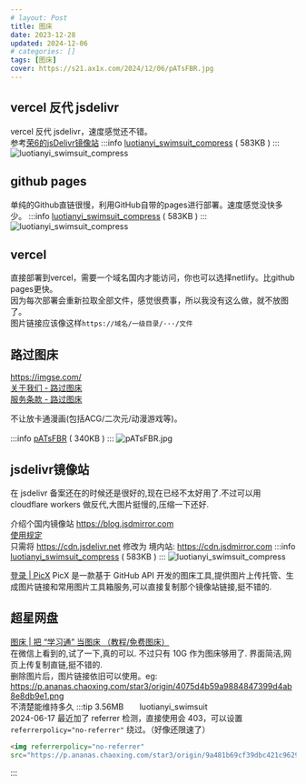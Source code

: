 ```yaml
---
# layout: Post
title: 图床
date: 2023-12-28
updated: 2024-12-06
# categories: []
tags: [图床]
cover: https://s21.ax1x.com/2024/12/06/pATsFBR.jpg
---
```


<!-- more -->

## vercel 反代 jsdelivr
vercel 反代 jsdelivr，速度感觉还不错。  
参考[荣6的jsDelivr镜像站](https://jsd.nmmsl.top/)
:::info
[luotianyi_swimsuit_compress](https://cdn.fanghsiu.top/gh/fanghsiu/cdn/images/luotianyi_swimsuit_compress.jpg) ( 583KB )
:::
![luotianyi_swimsuit_compress](https://cdn.fanghsiu.top/gh/fanghsiu/cdn/images/luotianyi_swimsuit_compress.jpg "luotianyi_swimsuit_compress")


## github pages 
单纯的Github直链很慢，利用GitHub自带的pages进行部署。速度感觉没快多少。
:::info
[luotianyi_swimsuit_compress](https://fanghsiu.github.io/cdn/images/luotianyi_swimsuit_compress.jpg) ( 583KB )
:::
![luotianyi_swimsuit_compress](https://fanghsiu.github.io/cdn/images/luotianyi_swimsuit_compress.jpg "luotianyi_swimsuit_compress")


## vercel
直接部署到vercel，需要一个域名国内才能访问，你也可以选择netlify。比github pages更快。  
因为每次部署会重新拉取全部文件，感觉很费事，所以我没有这么做，就不放图了。  
图片链接应该像这样`https://域名/一级目录/···/文件`

## 路过图床
https://imgse.com/  
[关于我们 - 路过图床](https://imgse.com/page/about)  
[服务条款 - 路过图床](https://imgse.com/page/tos)<div color='red'>不让放卡通漫画(包括ACG/二次元/动漫游戏等)。</div>  
:::info
[pATsFBR](https://s21.ax1x.com/2024/12/06/pATsFBR.jpg) ( 340KB )
:::
![pATsFBR.jpg](https://s21.ax1x.com/2024/12/06/pATsFBR.jpg "pATsFBR.jpg")

## jsdelivr镜像站
在 jsdelivr 备案还在的时候还是很好的,现在已经不太好用了.不过可以用 cloudflare workers 做反代,大图片挺慢的,压缩一下还好.

介绍个国内镜像站 https://blog.jsdmirror.com<br>[使用规定](https://blog.jsdmirror.com/3.html)  
只需将 https://cdn.jsdelivr.net 修改为 境内站: https://cdn.jsdmirror.com
:::info
[luotianyi_swimsuit_compress](https://cdn.jsdmirror.com/gh/fanghsiu/cdn@main/images/luotianyi_swimsuit_compress.jpg) ( 583KB )
:::
![luotianyi_swimsuit_compress](https://cdn.jsdmirror.com/gh/fanghsiu/cdn@main/images/luotianyi_swimsuit_compress.jpg "luotianyi_swimsuit_compress")



[登录 | PicX](https://picx.xpoet.cn/)  PicX 是一款基于 GitHub API 开发的图床工具,提供图片上传托管、生成图片链接和常用图片工具箱服务,可以直接复制那个镜像站链接,挺不错的.

## 超星网盘
[图床 | 把 “学习通” 当图床 （教程/免费图床）](https://mp.weixin.qq.com/s?__biz=MzkzODYwODIxMQ==&mid=2247483808&idx=1&sn=ec4fff98f6380be691fec371d317fe24&chksm=c2fcd29cf58b5b8a6874e5167223c37af744648f8c9e19c4627002b35d82a8e6caf24d6e54d8&scene=132&exptype=timeline_recommend_article_extendread_samebiz#wechat_redirect)  
在微信上看到的,试了一下,真的可以. 不过只有 10G 作为图床够用了. 界面简洁,网页上传复制直链,挺不错的.  
删除图片后，图片链接依旧可以使用。eg: https://p.ananas.chaoxing.com/star3/origin/4075d4b59a9884847399d4ab8e8db9e1.png  
不清楚能维持多久
:::tip
3.56MB　　luotianyi_swimsuit  
2024-06-17 最近加了 referrer 检测，直接使用会 403，可以设置 `referrerpolicy="no-referrer"` 绕过。（好像还限速了）
```html
<img referrerpolicy="no-referrer" 
src="https://p.ananas.chaoxing.com/star3/origin/9a481b69cf39dbc421c962958240507c.png"/>
```
:::

<pic src="https://p.ananas.chaoxing.com/star3/origin/9a481b69cf39dbc421c962958240507c.png" alt="luotianyi_swimsuit" caption="luotianyi_swimsuit"/>

